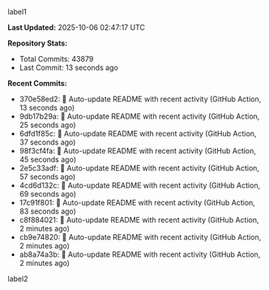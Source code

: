 
label1 
<!-- ACTIVITY_START -->
**Last Updated:** 2025-10-06 02:47:17 UTC

**Repository Stats:**
- Total Commits: 43879
- Last Commit: 13 seconds ago

**Recent Commits:**
- 370e58ed2: 🤖 Auto-update README with recent activity (GitHub Action, 13 seconds ago)
- 9db17b29a: 🤖 Auto-update README with recent activity (GitHub Action, 25 seconds ago)
- 6dfd1f85c: 🤖 Auto-update README with recent activity (GitHub Action, 37 seconds ago)
- 98f3cf4fa: 🤖 Auto-update README with recent activity (GitHub Action, 45 seconds ago)
- 2e5c33adf: 🤖 Auto-update README with recent activity (GitHub Action, 57 seconds ago)
- 4cd6d132c: 🤖 Auto-update README with recent activity (GitHub Action, 69 seconds ago)
- 17c91f801: 🤖 Auto-update README with recent activity (GitHub Action, 83 seconds ago)
- c8f884021: 🤖 Auto-update README with recent activity (GitHub Action, 2 minutes ago)
- cb9e74820: 🤖 Auto-update README with recent activity (GitHub Action, 2 minutes ago)
- ab8a74a3b: 🤖 Auto-update README with recent activity (GitHub Action, 2 minutes ago)
<!-- ACTIVITY_END -->

label2

